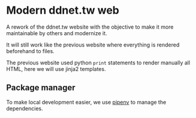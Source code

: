 # Modern ddnet.tw web

A rework of the ddnet.tw website with the objective to make it more maintainable by others and modernize it.

It will still work like the previous website where everything is rendered beforehand to files.

The previous website used python `print` statements to render manually all HTML, here we will use jinja2 templates.

## Package manager
To make local development easier, we use [pipenv](https://pipenv.pypa.io/en/latest/) to manage the dependencies.